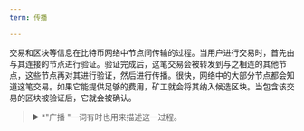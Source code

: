 ```yaml
---
term: 传播

---
```

交易和区块等信息在比特币网络中节点间传输的过程。当用户进行交易时，首先由与其连接的节点进行验证。验证完成后，这笔交易会被转发到与之相连的其他节点，这些节点再对其进行验证，然后进行传播。很快，网络中的大部分节点都会知道这笔交易。如果它能提供足够的费用，矿工就会将其纳入候选区块。当包含该交易的区块被验证后，它就会被确认。

> ► *"广播 "一词有时也用来描述这一过程。